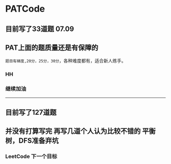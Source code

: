 # PATCode

## 目前写了33道题  07.09

## PAT上面的题质量还是有保障的

`题目有梯度,20分，25分，30分`，各种难度都有，适合新人练手。

### HH
### 继续加油

--- ---
## 目前写了127道题
## 并没有打算写完  再写几道个人认为比较不错的 平衡树，DFS准备弃坑
### LeetCode 下一个目标
